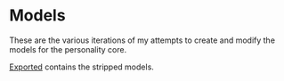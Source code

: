 # Models
These are the various iterations of my attempts to create and modify the models for the personality core.

[Exported](./Exported/) contains the stripped models.